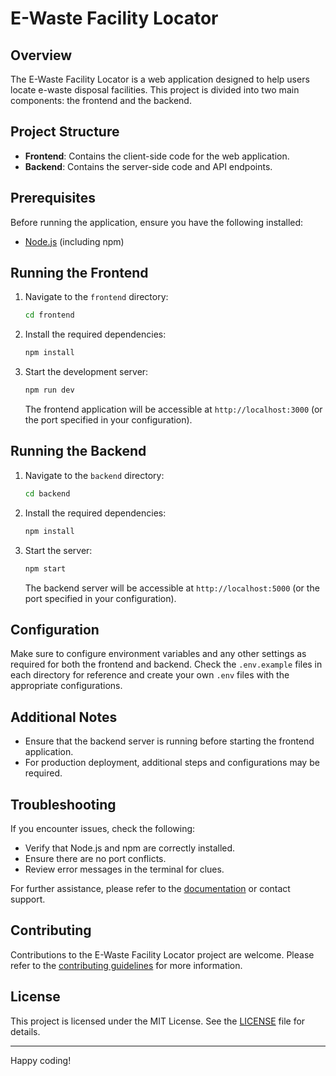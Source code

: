 # E-Waste Facility Locator

## Overview

The E-Waste Facility Locator is a web application designed to help users locate e-waste disposal facilities. This project is divided into two main components: the frontend and the backend.

## Project Structure

- **Frontend**: Contains the client-side code for the web application.
- **Backend**: Contains the server-side code and API endpoints.

## Prerequisites

Before running the application, ensure you have the following installed:

- [Node.js](https://nodejs.org/) (including npm)

## Running the Frontend

1. Navigate to the `frontend` directory:
    ```bash
    cd frontend
    ```

2. Install the required dependencies:
    ```bash
    npm install
    ```

3. Start the development server:
    ```bash
    npm run dev
    ```

   The frontend application will be accessible at `http://localhost:3000` (or the port specified in your configuration).

## Running the Backend

1. Navigate to the `backend` directory:
    ```bash
    cd backend
    ```

2. Install the required dependencies:
    ```bash
    npm install
    ```

3. Start the server:
    ```bash
    npm start
    ```

   The backend server will be accessible at `http://localhost:5000` (or the port specified in your configuration).

## Configuration

Make sure to configure environment variables and any other settings as required for both the frontend and backend. Check the `.env.example` files in each directory for reference and create your own `.env` files with the appropriate configurations.

## Additional Notes

- Ensure that the backend server is running before starting the frontend application.
- For production deployment, additional steps and configurations may be required.

## Troubleshooting

If you encounter issues, check the following:

- Verify that Node.js and npm are correctly installed.
- Ensure there are no port conflicts.
- Review error messages in the terminal for clues.

For further assistance, please refer to the [documentation](docs/) or contact support.

## Contributing

Contributions to the E-Waste Facility Locator project are welcome. Please refer to the [contributing guidelines](CONTRIBUTING.md) for more information.

## License

This project is licensed under the MIT License. See the [LICENSE](LICENSE) file for details.

---

Happy coding!
